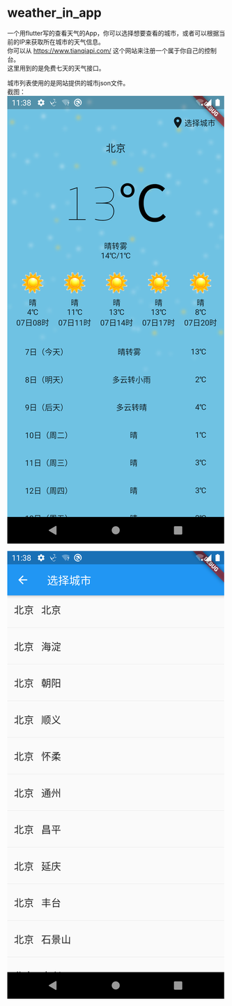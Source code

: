 # weather_in_app
一个用flutter写的查看天气的App，你可以选择想要查看的城市，或者可以根据当前的IP来获取所在城市的天气信息。  
你可以从 https://www.tianqiapi.com/  这个网站来注册一个属于你自己的控制台。  
这里用到的是免费七天的天气接口。

城市列表使用的是网站提供的城市json文件。  
截图：  
![avatr](https://github.com/ZTWave/weather_in_app/blob/master/sceenshot/s_01.png)

![avatr](https://github.com/ZTWave/weather_in_app/blob/master/sceenshot/s_02.png)
